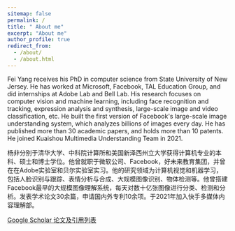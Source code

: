 ```yaml
---
sitemap: false
permalink: /
title: " About me"
excerpt: "About me"
author_profile: true
redirect_from:
  - /about/
  - /about.html
---
```



Fei Yang receives his PhD in computer science from State University of New Jersey. He has worked at Microsoft, Facebook, TAL Education Group, and did internships at Adobe Lab and Bell Lab. His research focuses on computer vision and machine learning, including face recognition and tracking, expression analysis and synthesis, large-scale image and video classification, etc. He built the first version of Facebook's large-scale image understanding system, which analyzes billions of images every day. He has published more than 30 academic papers, and holds more than 10 patents. He joined Kuaishou Multimedia Understanding Team in 2021.

杨非分别于清华大学、中科院计算所和美国新泽西州立大学获得计算机专业的本科、硕士和博士学位。他曾就职于微软公司、Facebook，好未来教育集团，并曾在在Adobe实验室和贝尔实验室实习。他的研究领域为计算机视觉和机器学习，包括人脸识别与跟踪、表情分析与合成、大规模图像识别、物体检测等。他曾搭建Facebook最早的大规模图像理解系统，每天对数十亿张图像进行分类、检测和分析。发表学术论文30余篇，申请国内外专利10余项。于2021年加入快手多媒体内容理解部。

[Google Scholar 论文及引用列表](https://scholar.google.com/citations?hl=en&user=kMFnJxgAAAAJ)